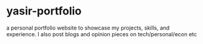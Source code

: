# yasir-portfolio
a personal portfolio website to showcase my projects, skills, and experience. I also post blogs and opinion pieces on tech/personal/econ etc
